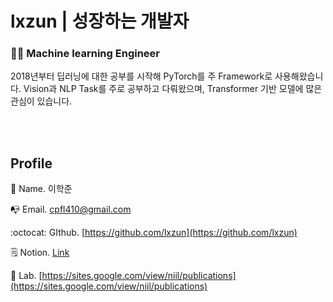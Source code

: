 # lxzun | 성장하는 개발자
### 👨‍💻 Machine learning Engineer

2018년부터 딥러닝에 대한 공부를 시작해 PyTorch를 주 Framework로 사용해왔습니다. Vision과 NLP Task를 주로 공부하고 다뤄왔으며, Transformer 기반 모델에 많은 관심이 있습니다.

<br><br>

## Profile
👶 Name. 이학준

📭 Email. cpfl410@gmail.com 

:octocat:  GIthub. [https://github.com/lxzun](https://github.com/lxzun)

🗒️  Notion. [Link](https://www.notion.so/lxzun-cfd3249e7a134d389614b433f1513cdf)

💼  Lab. [https://sites.google.com/view/niil/publications](https://sites.google.com/view/niil/publications)
